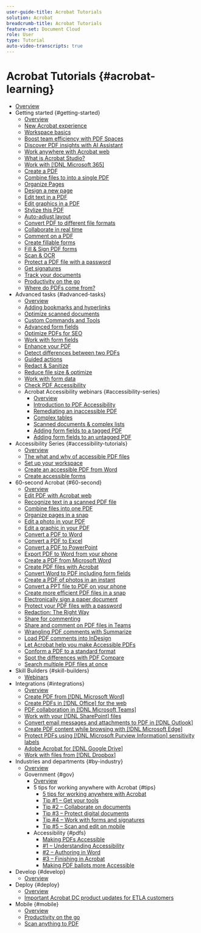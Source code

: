 ```yaml
---
user-guide-title: Acrobat Tutorials
solution: Acrobat
breadcrumb-title: Acrobat Tutorials
feature-set: Document Cloud
role: User
type: Tutorial
auto-video-transcripts: true
---
```


# Acrobat Tutorials {#acrobat-learning}

+ [Overview](overview.md)
+ Getting started {#getting-started}
  + [Overview](getting-started/getting-started-overview.md)
  + [New Acrobat experience](getting-started/new-workspace.md)
  + [Workspace basics](getting-started/get-to-know-the-acrobat-dc-interface.md)
  + [Boost team efficiency with PDF Spaces](getting-started/pdf-spaces-legal.md)
  + [Discover PDF insights with AI Assistant](getting-started/ai-assistant.md)
  + [Work anywhere with Acrobat web](getting-started/acrobatweb.md)
  + [What is Acrobat Studio?](getting-started/acrobat-studio.md)
  + [Work with [!DNL Microsoft 365]](https://experienceleague.adobe.com/docs/document-cloud-learn/acrobat-learning/integrations/integrate-overview.html#microsoft)
  + [Create a PDF](getting-started/create-pdf.md)
  + [Combine files to into a single PDF](getting-started/combine-to-pdf.md)
  + [Organize Pages](getting-started/organize.md)
  + [Design a new page](getting-started/add-custom-page.md)
  + [Edit text in a PDF](getting-started/edit-pdf.md)
  + [Edit graphics in a PDF](getting-started/edit-graphics.md)
  + [Stylize this PDF](getting-started/stylize-this-pdf.md)
  + [Auto-adjust layout](getting-started/auto-adjust-layout.md)
  + [Convert PDF to different file formats](getting-started/export-pdf.md)
  + [Collaborate in real time](getting-started/collaborate.md)
  + [Comment on a PDF](getting-started/comment-on-pdf-files.md)
  + [Create fillable forms](getting-started/create-fillable-forms.md)
  + [Fill & Sign PDF forms](getting-started/fill-and-sign.md)
  + [Scan & OCR](getting-started/scan-and-ocr.md)
  + [Protect a PDF file with a password](getting-started/password-protect.md)
  + [Get signatures](getting-started/signatures.md)
  + [Track your documents](getting-started/track.md)
  + [Productivity on the go](getting-started/productivity.md)
  + [Where do PDFs come from?](getting-started/where-do-pdfs-come-from.md)
+ Advanced tasks {#advanced-tasks}
  + [Overview](advanced-tasks/advanced-tasks-overview.md)
  + [Adding bookmarks and hyperlinks](advanced-tasks/bookmarks.md)
  + [Optimize scanned documents](advanced-tasks/optimizescan.md)
  + [Custom Commands and Tools](advanced-tasks/custom.md)
  + [Advanced form fields](advanced-tasks/advancedforms.md)
  + [Optimize PDFs for SEO](advanced-tasks/optimizeseo.md)
  + [Work with form fields](advanced-tasks/workforms.md)
  + [Enhance your PDF](advanced-tasks/enhance.md)
  + [Detect differences between two PDFs](advanced-tasks/compare.md)
  + [Guided actions](advanced-tasks/action.md)
  + [Redact & Sanitize](advanced-tasks/redact.md)
  + [Reduce file size & optimize](advanced-tasks/reduce.md)
  + [Work with form data](advanced-tasks/formdata.md)
  + [Check PDF Accessibility](advanced-tasks/accessibility.md)
  + Acrobat Accessibility webinars {#accessibility-series}
     + [Overview](advanced-tasks/accessibility-series.md)
     + [Introduction to PDF Accessibility](advanced-tasks/accessibilitysession1.md)
     + [Remediating an inaccessible PDF](advanced-tasks/accessibilitysession2.md)
     + [Complex tables](advanced-tasks/accessibilitysession3.md)
     + [Scanned documents & complex lists](advanced-tasks/accessibilitysession4.md)
     + [Adding form fields to a tagged PDF](advanced-tasks/accessibilitysession5.md)
     + [Adding form fields to an untagged PDF](advanced-tasks/accessibilitysession6.md)
+ Accessibility Series {#accessibility-tutorials}
  + [Overview](accessibility-series/accessibility-overview.md)
  + [The what and why of accessible PDF files](accessibility-series/what-why-accessible-pdf.md)
  + [Set up your workspace](accessibility-series/set-up-workspace.md)
  + [Create an accessible PDF from Word](accessibility-series/create-accessible-from-word.md)
  + [Create accessible forms](accessibility-series/create-accessible-forms.md)
+ 60-second Acrobat {#60-second}
  + [Overview](60-second/60-second-overview.md)
  + [Edit PDF with Acrobat web](60-second/edit.md)
  + [Recognize text in a scanned PDF file](60-second/textrecognition.md)
  + [Combine files into one PDF](60-second/combine-to-one-pdf.md)
  + [Organize pages in a snap](60-second/organize.md)
  + [Edit a photo in your PDF](60-second/editphoto.md)
  + [Edit a graphic in your PDF](60-second/editgraphic.md)
  + [Convert a PDF to Word](60-second/convert-pdf-word.md)
  + [Convert a PDF to Excel](60-second/convert-pdf-excel.md)
  + [Convert a PDF to PowerPoint](60-second/convert-pdf-powerpoint.md)
  + [Export PDF to Word from your phone](60-second/exportwordphone.md)
  + [Create a PDF from Microsoft Word](60-second/word-to-pdf.md)
  + [Create PDF files with Acrobat](60-second/create-from-acrobat.md)
  + [Convert Word to PDF including form fields](60-second/wordform.md)
  + [Create a PDF of photos in an instant](60-second/photo.md)
  + [Convert a PPT file to PDF on your phone](60-second/phone.md)
  + [Create more efficient PDF files in a snap](60-second/optimize.md)
  + [Electronically sign a paper document](60-second/sign.md)
  + [Protect your PDF files with a password](60-second/protect.md)
  + [Redaction: The Right Way](60-second/redaction.md)
  + [Share for commenting](60-second/share-comment.md)
  + [Share and comment on PDF files in Teams](60-second/share-comment-teams.md)
  + [Wrangling PDF comments with Summarize](60-second/summarize-comments.md)
  + [Load PDF comments into InDesign](60-second/indesign.md)
  + [Let Acrobat help you make Accessible PDFs](60-second/accessible.md)
  + [Conform a PDF to a standard format](60-second/conform.md)
  + [Spot the differences with PDF Compare](60-second/compare.md)
  + [Search multiple PDF files at once](60-second/search.md)
+ Skill Builders {#skill-builders}
  + [Webinars](skill-builder/skill-builder-webinars.md)
+ Integrations {#integrations}
  + [Overview](integrate/integrate-overview.md)
  + [Create PDF from [!DNL Microsoft Word]](integrate/createfromword.md)
  + [Create PDFs in [!DNL Office] for the web](integrate/createofficeweb.md)
  + [PDF collaboration in [!DNL Microsoft Teams]](integrate/acrobatandteams.md)
  + [Work with your [!DNL SharePoint] files](integrate/acrobatandsp.md)
  + [Convert email messages and attachments to PDF in [!DNL Outlook]](integrate/outlook.md)
  + [Create PDF content while browsing with [!DNL Microsoft Edge]](integrate/edge.md)
  + [Protect PDFs using [!DNL Microsoft Purview Information] sensitivity labels](integrate/microsoftsensitivitylabels.md)
  + [Adobe Acrobat for [!DNL Google Drive]](integrate/acrobatandgoogle.md)
  + [Work with files from [!DNL Dropbox]](integrate/acrobat-dropbox.md)
+ Industries and departments {#by-industry}
  + [Overview](industry/industry-overview.md)
  + Government {#gov}
    + [Overview](industry/gov/gov-overview.md)
    + 5 tips for working anywhere with Acrobat {#tips}
      + [5 tips for working anywhere with Acrobat](industry/gov/5-tips-for-working-anywhere-with-acrobat-dc-for-government.md) 
      + [Tip #1 – Get your tools](industry/gov/get-your-tools.md)
      + [Tip #2 – Collaborate on documents](industry/gov/collaborate-on-documents.md)
      + [Tip #3 – Protect digital documents](industry/gov/protect-digital-documents.md)
      + [Tip #4 – Work with forms and signatures](industry/gov/work-with-forms-and-signatures.md)
      + [Tip #5 – Scan and edit on mobile](industry/gov/scan-and-edit-on-mobile.md)
    + Accessibility {#pdfs}
      + [Making PDFs Accessible](industry/gov/making-pdfs-accessible.md)
      + [#1 – Understanding Accessibility](industry/gov/understanding-accessibility.md)
      + [#2 – Authoring in Word](industry/gov/authoring-in-word.md)
      + [#3 – Finishing in Acrobat](industry/gov/finishing-in-acrobat.md)
      + [Making PDF ballots more Accessible](industry/gov/making-pdf-ballots-accessible.md)
+ Develop {#develop}
  + [Overview](develop/develop-overview.md)
+ Deploy {#deploy}
  + [Overview](deploy/deploy-overview.md)
  + [Important Acrobat DC product updates for ETLA customers](deploy/signentitlementchanges.md)
+ Mobile {#mobile}
  + [Overview](mobile/mobile-overview.md)
  + [Productivity on the go](https://experienceleague.adobe.com/docs/document-cloud-learn/acrobat-learning/getting-started/productivity.html)
  +  [Scan anything to PDF](mobile/scan-mobile-app.md)
